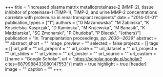 +++
title = "Increased plasma matrix metalloproteinase-2 (MMP-2), tissue inhibitor of proteinase-1 (TIMP-1), TIMP-2, and urine MMP-2 concentrations correlate with proteinuria in renal transplant recipients"
date = "2014-01-01"
publication_types = ["1"]
authors = ["O Mazanowska", "M Zabinska", "K Koscielska-Kasprzak", "D Kaminska", "M Krajewska", "M Banasik", "K Madziarska", "SC Zmonarski", "P Chudoba", "P Biecek", "{others}"]
publication = "In: Transplantation proceedings, _pp. 2636--2639_"
abstract = ""
abstract_short = ""
image_preview = ""
selected = false
projects = []
tags = []
url_pdf = ""
url_preprint = ""
url_code = ""
url_dataset = ""
url_project = ""
url_slides = ""
url_video = ""
url_poster = ""
url_source = ""
url_custom = [{name = "Google Scholar", url = "https://scholar.google.pl/scholar?cites=6879988433080147553"}]
math = true
highlight = true
[header]
image = ""
caption = ""
+++
